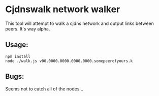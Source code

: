 # Cjdnswalk network walker

This tool will attempt to walk a cjdns network and output links between peers.
It's way alpha.

## Usage:

    npm install
    node ./walk.js v00.0000.0000.0000.0000.somepeerofyours.k

## Bugs:

Seems not to catch all of the nodes...
